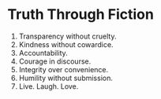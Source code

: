 # Truth Through Fiction

1. Transparency without cruelty.
2. Kindness without cowardice.
3. Accountability.
4. Courage in discourse.
5. Integrity over convenience.
6. Humility without submission.
7. Live. Laugh. Love.